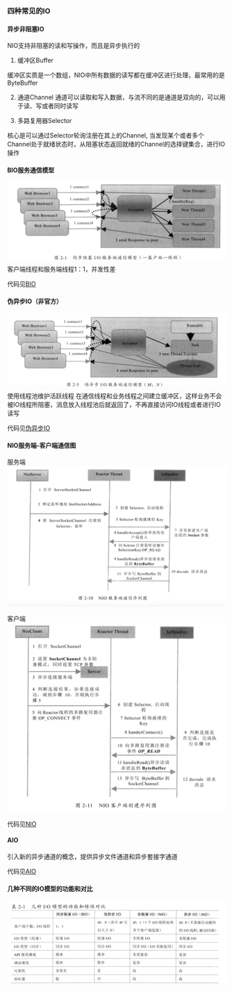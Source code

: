 ### 四种常见的IO

#### 异步非阻塞IO

NIO支持非阻塞的读和写操作，而且是异步执行的


1. 缓冲区Buffer

缓冲区实质是一个数组，NIO中所有数据的读写都在缓冲区进行处理，最常用的是ByteBuffer

2. 通道Channel
通道可以读取和写入数据，与流不同的是通道是双向的，可以用于读、写或者同时读写

3. 多路复用器Selector

核心是可以通过Selector轮询注册在其上的Channel, 当发现某个或者多个Channel处于就绪状态时，从阻塞状态返回就绪的Channel的选择键集合，进行IO操作


#### BIO服务通信模型

![](./src/main/resources/bio.png)
客户端线程和服务端线程1：1，并发性差

代码见[BIO](./src/main/java/bio)

#### 伪异步IO（非官方）
![](./src/main/resources/pseudo.png)
使用线程池维护活跃线程
在通信线程和业务线程之间建立缓冲区，这样业务不会被IO线程所阻塞，消息放入线程池后就返回了，不再直接访问IO线程或者进行IO读写

代码见[伪异步IO](./src/main/java/pseudo)

#### NIO服务端-客户端通信图

服务端
![](./src/main/resources/nioserver.png)

客户端
![](./src/main/resources/nioclient.png)

代码见[NIO](./src/main/java/nio)


#### AIO 

引入新的异步通道的概念，提供异步文件通道和异步套接字通道

代码见[AIO](./src/main/java/aio)


#### 几种不同的IO模型的功能和对比

![](./src/main/resources/io.png)





